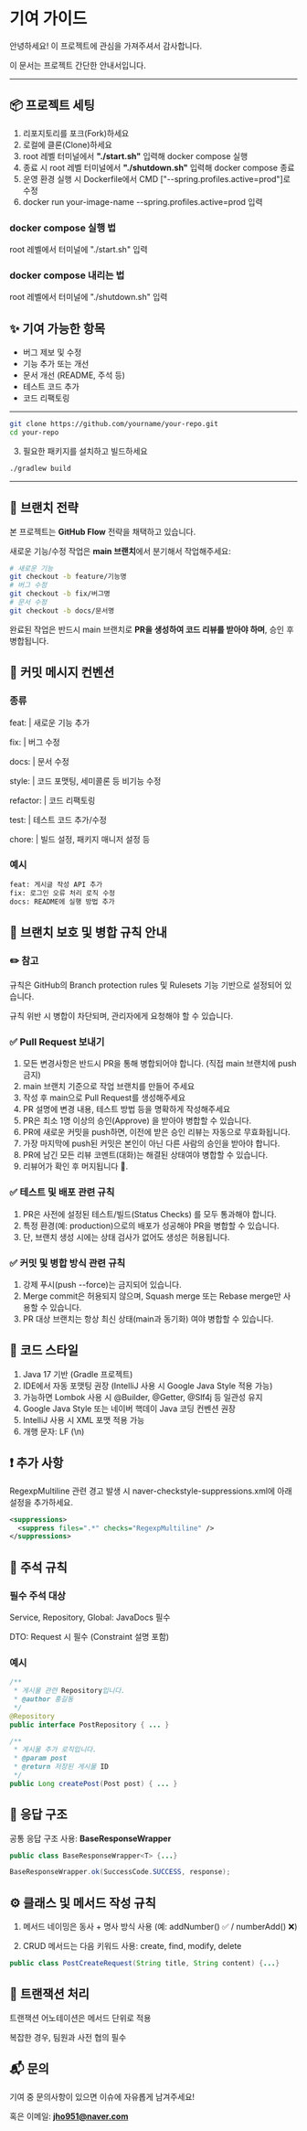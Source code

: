 # 기여 가이드

안녕하세요! 이 프로젝트에 관심을 가져주셔서 감사합니다.

이 문서는 프로젝트 간단한 안내서입니다.

---
## 📦 프로젝트 세팅

1. 리포지토리를 포크(Fork)하세요
2. 로컬에 클론(Clone)하세요
3. root 레벨 터미널에서 <b>"./start.sh"</b> 입력해 docker compose 실행
4. 종료 시 root 레벨 터미널에서 <b>"./shutdown.sh"</b> 입력해 docker compose 종료 
5. 운영 환경 실행 시 Dockerfile에서 CMD ["--spring.profiles.active=prod"]로 수정 
6. docker run your-image-name --spring.profiles.active=prod 입력

### docker compose 실행 법
root 레벨에서 터미널에 "./start.sh" 입력

### docker compose 내리는 법
root 레벨에서 터미널에 "./shutdown.sh" 입력

## ✨ 기여 가능한 항목

- 버그 제보 및 수정
- 기능 추가 또는 개선
- 문서 개선 (README, 주석 등)
- 테스트 코드 추가
- 코드 리팩토링

---



```bash
git clone https://github.com/yourname/your-repo.git
cd your-repo
```

3. 필요한 패키지를 설치하고 빌드하세요

```bash
./gradlew build
```
---

## 🌱 브랜치 전략
본 프로젝트는 <b>GitHub Flow</b> 전략을 채택하고 있습니다.

새로운 기능/수정 작업은 <b>main 브랜치</b>에서 분기해서 작업해주세요:

``` bash
# 새로운 기능
git checkout -b feature/기능명
# 버그 수정
git checkout -b fix/버그명
# 문서 수정
git checkout -b docs/문서명
```
완료된 작업은 반드시 main 브랜치로 <b>PR을 생성하여 코드 리뷰를 받아야 하며</b>, 승인 후 병합됩니다.

## 📮 커밋 메시지 컨벤션
### 종류

feat: | 새로운 기능 추가

fix: | 버그 수정

docs: | 문서 수정

style: | 코드 포맷팅, 세미콜론 등 비기능 수정

refactor: | 코드 리팩토링

test: | 테스트 코드 추가/수정

chore: | 빌드 설정, 패키지 매니저 설정 등

### 예시

``` bash
feat: 게시글 작성 API 추가
fix: 로그인 오류 처리 로직 수정
docs: README에 실행 방법 추가
```

## 🔐 브랜치 보호 및 병합 규칙 안내
### ✏️ 참고
규칙은 GitHub의 Branch protection rules 및 Rulesets 기능 기반으로 설정되어 있습니다.

규칙 위반 시 병합이 차단되며, 관리자에게 요청해야 할 수 있습니다.

### ✅ Pull Request 보내기
1. 모든 변경사항은 반드시 PR을 통해 병합되어야 합니다. (직접 main 브랜치에 push 금지)
2. main 브랜치 기준으로 작업 브랜치를 만들어 주세요
3. 작성 후 main으로 Pull Request를 생성해주세요
4. PR 설명에 변경 내용, 테스트 방법 등을 명확하게 작성해주세요
5. PR은 최소 1명 이상의 승인(Approve) 을 받아야 병합할 수 있습니다.
6. PR에 새로운 커밋을 push하면, 이전에 받은 승인 리뷰는 자동으로 무효화됩니다.
7. 가장 마지막에 push된 커밋은 본인이 아닌 다른 사람의 승인을 받아야 합니다.
8. PR에 남긴 모든 리뷰 코멘트(대화)는 해결된 상태여야 병합할 수 있습니다.
9. 리뷰어가 확인 후 머지됩니다 🎉.

### ✅ 테스트 및 배포 관련 규칙
1. PR은 사전에 설정된 테스트/빌드(Status Checks) 를 모두 통과해야 합니다.
2. 특정 환경(예: production)으로의 배포가 성공해야 PR을 병합할 수 있습니다.
3. 단, 브랜치 생성 시에는 상태 검사가 없어도 생성은 허용됩니다.

### ✅ 커밋 및 병합 방식 관련 규칙
1. 강제 푸시(push --force)는 금지되어 있습니다.
2. Merge commit은 허용되지 않으며, Squash merge 또는 Rebase merge만 사용할 수 있습니다.
3. PR 대상 브랜치는 항상 최신 상태(main과 동기화) 여야 병합할 수 있습니다.

## 🧼 코드 스타일
1. Java 17 기반 (Gradle 프로젝트)
2. IDE에서 자동 포맷팅 권장 (IntelliJ 사용 시 Google Java Style 적용 가능)
3. 가능하면 Lombok 사용 시 @Builder, @Getter, @Slf4j 등 일관성 유지
4. Google Java Style 또는 네이버 핵데이 Java 코딩 컨벤션 권장
5. IntelliJ 사용 시 XML 포맷 적용 가능
6. 개행 문자: LF (\n)

## ❗ 추가 사항
RegexpMultiline 관련 경고 발생 시 naver-checkstyle-suppressions.xml에 아래 설정을 추가하세요.
``` xml
<suppressions>
  <suppress files=".*" checks="RegexpMultiline" />
</suppressions>
```

## 🧾 주석 규칙
### 필수 주석 대상
Service, Repository, Global: JavaDocs 필수

DTO: Request 시 필수 (Constraint 설명 포함)

### 예시
``` java
/**
 * 게시물 관련 Repository입니다.
 * @author 홍길동
 */
@Repository
public interface PostRepository { ... }

/**
 * 게시물 추가 로직입니다.
 * @param post
 * @return 저장된 게시물 ID
 */
public Long createPost(Post post) { ... }
```

## 🔁 응답 구조
공통 응답 구조 사용: <b>BaseResponseWrapper<T></b>

``` java
public class BaseResponseWrapper<T> {...}
```
``` java 
BaseResponseWrapper.ok(SuccessCode.SUCCESS, response);
```

## ⚙️ 클래스 및 메서드 작성 규칙
1. 메서드 네이밍은 동사 + 명사 방식 사용 (예: addNumber() ✅ / numberAdd() ❌)

2. CRUD 메서드는 다음 키워드 사용: create, find, modify, delete
``` java
public class PostCreateRequest(String title, String content) {...}
```

## 🔄 트랜잭션 처리
트랜잭션 어노테이션은 메서드 단위로 적용

복잡한 경우, 팀원과 사전 협의 필수

## 📬 문의
기여 중 문의사항이 있으면 이슈에 자유롭게 남겨주세요!

혹은 이메일: <b>jho951@naver.com</b>

